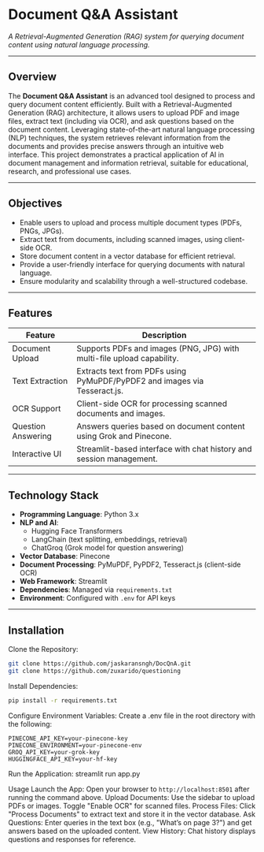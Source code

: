 # Document Q&A Assistant


*A Retrieval-Augmented Generation (RAG) system for querying document content using natural language processing.*

---

## Overview
The **Document Q&A Assistant** is an advanced tool designed to process and query document content efficiently. Built with a Retrieval-Augmented Generation (RAG) architecture, it allows users to upload PDF and image files, extract text (including via OCR), and ask questions based on the document content. Leveraging state-of-the-art natural language processing (NLP) techniques, the system retrieves relevant information from the documents and provides precise answers through an intuitive web interface. This project demonstrates a practical application of AI in document management and information retrieval, suitable for educational, research, and professional use cases.

---

## Objectives
- Enable users to upload and process multiple document types (PDFs, PNGs, JPGs).  
- Extract text from documents, including scanned images, using client-side OCR.  
- Store document content in a vector database for efficient retrieval.  
- Provide a user-friendly interface for querying documents with natural language.  
- Ensure modularity and scalability through a well-structured codebase.  

---

## Features
| Feature                   | Description                                                                 |
|---------------------------|-----------------------------------------------------------------------------|
| Document Upload           | Supports PDFs and images (PNG, JPG) with multi-file upload capability.     |
| Text Extraction           | Extracts text from PDFs using PyMuPDF/PyPDF2 and images via Tesseract.js.  |
| OCR Support               | Client-side OCR for processing scanned documents and images.               |
| Question Answering        | Answers queries based on document content using Grok and Pinecone.         |
| Interactive UI            | Streamlit-based interface with chat history and session management.        |

---

## Technology Stack
- **Programming Language**: Python 3.x  
- **NLP and AI**:  
  - Hugging Face Transformers 
  - LangChain (text splitting, embeddings, retrieval)  
  - ChatGroq (Grok model for question answering)  
- **Vector Database**: Pinecone  
- **Document Processing**: PyMuPDF, PyPDF2, Tesseract.js (client-side OCR)  
- **Web Framework**: Streamlit  
- **Dependencies**: Managed via `requirements.txt`  
- **Environment**: Configured with `.env` for API keys  

---

## Installation
Clone the Repository:  
   ```bash
   git clone https://github.com/jaskaransngh/DocQnA.git
   git clone https://github.com/zuxarido/questioning
   ```


Install Dependencies:

```bash
pip install -r requirements.txt      
```

Configure Environment Variables:
Create a .env file in the root directory with the following:
```
PINECONE_API_KEY=your-pinecone-key
PINECONE_ENVIRONMENT=your-pinecone-env
GROQ_API_KEY=your-grok-key
HUGGINGFACE_API_KEY=your-hf-key
```


Run the Application:
streamlit run app.py

Usage
Launch the App: Open your browser to ```http://localhost:8501``` after running the command above.
Upload Documents: Use the sidebar to upload PDFs or images. Toggle "Enable OCR" for scanned files.
Process Files: Click "Process Documents" to extract text and store it in the vector database.
Ask Questions: Enter queries in the text box (e.g., "What’s on page 3?") and get answers based on the uploaded content.
View History: Chat history displays questions and responses for reference.
